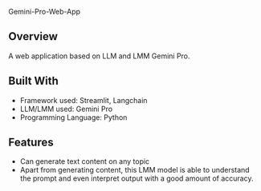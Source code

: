 Gemini-Pro-Web-App

## Overview

A web application based on LLM and LMM Gemini Pro.

## Built With
- Framework used: Streamlit, Langchain
- LLM/LMM used: Gemini Pro  
- Programming Language: Python

## Features

- Can generate text content on any topic
- Apart from generating content, this LMM model is able to understand the prompt and even interpret output with a good amount of accuracy.

